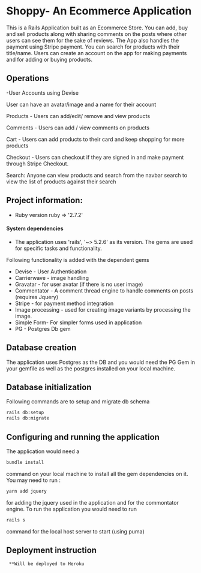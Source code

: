 # Shoppy- An Ecommerce Application

This is a Rails Application built as an Ecommerce Store. You can add, buy and sell products along with sharing comments on the posts where other users can see them for the sake of reviews. The App also handles the payment using Stripe payment. You can search for products with their title/name. Users can create an account on the app for making payments and for adding or buying products.

## Operations

-User Accounts using Devise

User can have an avatar/image and a name for their account

Products - Users can add/edit/ remove and view products

Comments  - Users can add / view comments on products

Cart - Users can add products to their card and keep shopping for more products

Checkout - Users can checkout if they are signed in and make payment through Stripe Checkout.

Search: Anyone can view products and search from the navbar search to view the list of products against their search




## Project information:
* Ruby version ruby => '2.7.2'
#### System dependencies
* The application uses 'rails', '~> 5.2.6' as its version. The gems are used for specific tasks and functionality.

Following functionality is added with the dependent gems
* Devise - User Authentication
* Carrierwave - image handling
* Gravatar - for user avatar (if there is no user image)
* Commentator - A comment thread engine to handle comments on posts (requires Jquery)
* Stripe - for payment method integration
* Image processing - used for creating image variants by processing the image.
* Simple Form- For simpler forms used in application
* PG - Postgres Db gem

## Database creation
The application uses Postgres as the DB and you would need the PG Gem in your gemfile as well as the postgres installed on your local machine.
## Database initialization
Following commands are to setup and migrate db schema
```bash
rails db:setup
rails db:migrate
```

##  Configuring and running the application
The application would need a
```bash
bundle install
 ```
 command on your local machine to install all the gem dependencies on it. You may need to run :
```bash
yarn add jquery
```
for adding the jquery used in the application and for the commontator engine.
To run the application you would need to run
``` bash
rails s
```
 command for the local host server to start (using puma)

## Deployment instruction
	 **Will be deployed to Heroku
